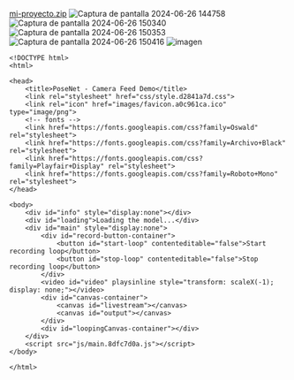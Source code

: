 [mi-proyecto.zip](https://github.com/user-attachments/files/15994187/mi-proyecto.zip)
![Captura de pantalla 2024-06-26 144758](https://github.com/angebv00/audiv027-2024-1/assets/163590234/7bae209c-7f4f-46a0-8d93-edb6c4ad57c2)
![Captura de pantalla 2024-06-26 150340](https://github.com/angebv00/audiv027-2024-1/assets/163590234/22ba8e2d-5fc8-49f0-9126-76087cbee360)
![Captura de pantalla 2024-06-26 150353](https://github.com/angebv00/audiv027-2024-1/assets/163590234/38c7144b-3c27-4784-94a0-81cb4ca3ca5f)
![Captura de pantalla 2024-06-26 150416](https://github.com/angebv00/audiv027-2024-1/assets/163590234/eb90f814-1fb0-4b21-a873-2bd4d0d69697)
![imagen](https://github.com/angebv00/audiv027-2024-1/assets/163590234/483beea7-4e5a-40dd-ba47-c411e02351f6)

```
<!DOCTYPE html>
<html>

<head>
    <title>PoseNet - Camera Feed Demo</title>
    <link rel="stylesheet" href="css/style.d2841a7d.css">
    <link rel="icon" href="images/favicon.a0c961ca.ico" type="image/png">
    <!-- fonts -->
    <link href="https://fonts.googleapis.com/css?family=Oswald" rel="stylesheet">
    <link href="https://fonts.googleapis.com/css?family=Archivo+Black" rel="stylesheet">
    <link href="https://fonts.googleapis.com/css?family=Playfair+Display" rel="stylesheet">
    <link href="https://fonts.googleapis.com/css?family=Roboto+Mono" rel="stylesheet">
</head>

<body>
    <div id="info" style="display:none"></div>
    <div id="loading">Loading the model...</div>
    <div id="main" style="display:none">
        <div id="record-button-container">
            <button id="start-loop" contenteditable="false">Start recording loop</button>
            <button id="stop-loop" contenteditable="false">Stop recording loop</button>
        </div>
        <video id="video" playsinline style="transform: scaleX(-1); display: none;"></video>
        <div id="canvas-container">
            <canvas id="livestream"></canvas>
            <canvas id="output"></canvas>
        </div>
        <div id="loopingCanvas-container"></div>
    </div>
    <script src="js/main.8dfc7d0a.js"></script>
</body>

</html>
```
